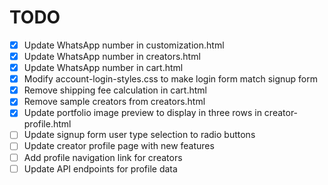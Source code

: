 # TODO

- [x] Update WhatsApp number in customization.html
- [x] Update WhatsApp number in creators.html
- [x] Update WhatsApp number in cart.html
- [x] Modify account-login-styles.css to make login form match signup form
- [x] Remove shipping fee calculation in cart.html
- [x] Remove sample creators from creators.html
- [x] Update portfolio image preview to display in three rows in creator-profile.html
- [ ] Update signup form user type selection to radio buttons
- [ ] Update creator profile page with new features
- [ ] Add profile navigation link for creators
- [ ] Update API endpoints for profile data
